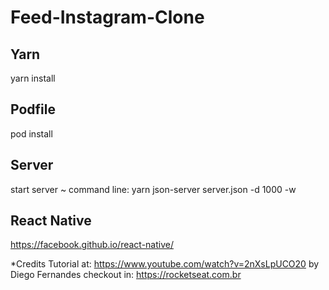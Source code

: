 # Feed-Instagram-Clone

## Yarn
yarn install

## Podfile
pod install

## Server
start server ~ command line: yarn json-server server.json -d 1000 -w 

## React Native
https://facebook.github.io/react-native/

*Credits
Tutorial at: https://www.youtube.com/watch?v=2nXsLpUCO20 by Diego Fernandes
checkout in: https://rocketseat.com.br 





